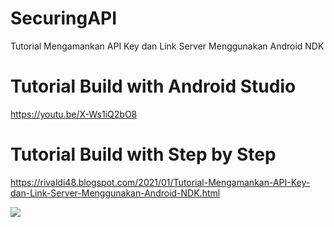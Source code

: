 # SecuringAPI
Tutorial Mengamankan API Key dan Link Server Menggunakan Android NDK

# Tutorial Build with Android Studio
https://youtu.be/X-Ws1iQ2bO8

# Tutorial Build with Step by Step
https://rivaldi48.blogspot.com/2021/01/Tutorial-Mengamankan-API-Key-dan-Link-Server-Menggunakan-Android-NDK.html

<img src="https://1.bp.blogspot.com/-gwMgqu0b1xE/X_KRa5kRVYI/AAAAAAAAHsY/-dM4V62j0yAR5Xg57NtdzGQnBYIIo9TTwCLcBGAsYHQ/s2048/Tutorial%2BMengamankan%2BAPI%2BKey%2Bdan%2BLink%2BServer%2BMenggunakan%2BNDK%2Bdi%2BAndroid%2BStudio.png" data-canonical-src="https://1.bp.blogspot.com/-gwMgqu0b1xE/X_KRa5kRVYI/AAAAAAAAHsY/-dM4V62j0yAR5Xg57NtdzGQnBYIIo9TTwCLcBGAsYHQ/s2048/Tutorial%2BMengamankan%2BAPI%2BKey%2Bdan%2BLink%2BServer%2BMenggunakan%2BNDK%2Bdi%2BAndroid%2BStudio.png" style="max-width:100%;">
